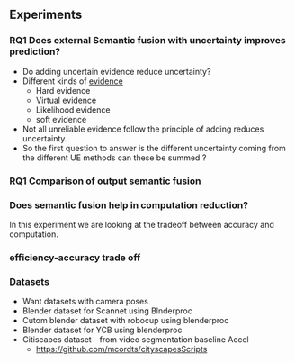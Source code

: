 ## Experiments

### RQ1 Does external Semantic fusion with uncertainty improves prediction?
* Do adding uncertain evidence reduce uncertainty?
* Different kinds of [evidence](https://cse.sc.edu/~mgv/csce582sp21/links/mradEtAl_APIN2015.pdf)
    * Hard evidence
    * Virtual evidence
    * Likelihood evidence
    * soft evidence
* Not all unreliable evidence follow the principle of adding reduces uncertainty.
* So the first question to answer is the different uncertainty coming from the different UE methods can these be summed ?



### RQ1 Comparison of output semantic fusion 

### Does semantic fusion help in computation reduction?

In this experiment we are looking at the tradeoff between accuracy and computation.

### efficiency-accuracy trade off



### Datasets
* Want datasets with camera poses
* Blender dataset for Scannet using Blnderproc 
* Cutom blender dataset with robocup using blenderproc
* Blender dataset for YCB using blenderproc
* Citiscapes dataset - from video segmentation baseline Accel
    * https://github.com/mcordts/cityscapesScripts


### 
